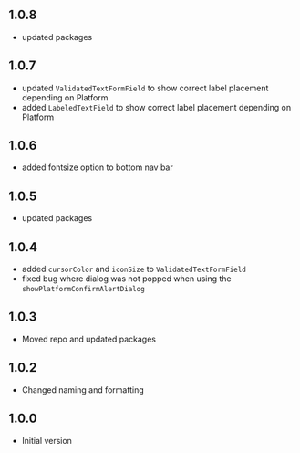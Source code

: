 ## 1.0.8

* updated packages

## 1.0.7

* updated `ValidatedTextFormField` to show correct label placement depending on Platform
* added `LabeledTextField` to show correct label placement depending on Platform

## 1.0.6

* added fontsize option to bottom nav bar

## 1.0.5

* updated packages

## 1.0.4

* added `cursorColor` and `iconSize` to `ValidatedTextFormField` 
* fixed bug where dialog was not popped when using the `showPlatformConfirmAlertDialog`

## 1.0.3

* Moved repo and updated packages

## 1.0.2

* Changed naming and formatting

## 1.0.0

* Initial version
